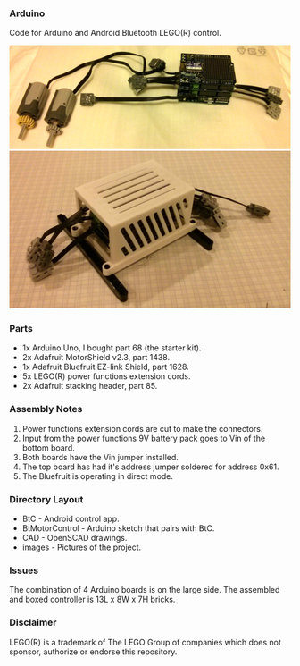 ### Arduino ###
Code for Arduino and Android Bluetooth LEGO(R) control.

![Image of Arduino](images/arduino1.png)
![Image of Arduino](images/arduino2.png)

### Parts ###
* 1x Arduino Uno, I bought part 68 (the starter kit).
* 2x Adafruit MotorShield v2.3, part 1438.
* 1x Adafruit Bluefruit EZ-link Shield, part 1628.
* 5x LEGO(R) power functions extension cords.
* 2x Adafruit stacking header, part 85.

### Assembly Notes ###
1. Power functions extension cords are cut to make the connectors.
2. Input from the power functions 9V battery pack goes to Vin of the bottom board.
3. Both boards have the Vin jumper installed.
4. The top board has had it's address jumper soldered for address 0x61.
5. The Bluefruit is operating in direct mode.

### Directory Layout ###
* BtC - Android control app.
* BtMotorControl - Arduino sketch that pairs with BtC.
* CAD - OpenSCAD drawings.
* images - Pictures of the project.

### Issues ###
The combination of 4 Arduino boards is on the large side. The assembled and boxed controller is 13L x 8W x 7H bricks.

### Disclaimer ###
LEGO(R) is a trademark of The LEGO Group of companies which does not sponsor, authorize or endorse this repository.
